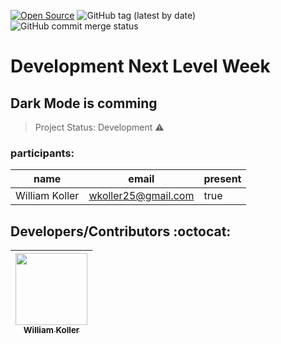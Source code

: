 [![Open Source](https://badges.frapsoft.com/os/v1/open-source.svg?v=103)](https://opensource.org/)
![GitHub tag (latest by date)](https://img.shields.io/github/v/tag/williamkoller/nlw)
![GitHub commit merge status](https://img.shields.io/github/commit-status/williamkoller/nlw/master/08cba60)

# Development Next Level Week 

## Dark Mode is comming

> Project Status: Development :warning:

### participants: 
|name|email|present|
| -------- | -------- | --------
|William Koller|wkoller25@gmail.com|true

## Developers/Contributors :octocat:


| [<img src="https://avatars2.githubusercontent.com/u/37092943?s=400&u=aeb659355263c064e78242debb0bd6de5266bbdf&v=4" width=115><br><sub>William Koller</sub>](https://github.com/williamkoller) | 
| :---: | 